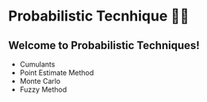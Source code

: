 # Probabilistic Tecnhique :man_scientist:

## Welcome to Probabilistic Techniques!

- Cumulants
- Point Estimate Method
- Monte Carlo
- Fuzzy Method
